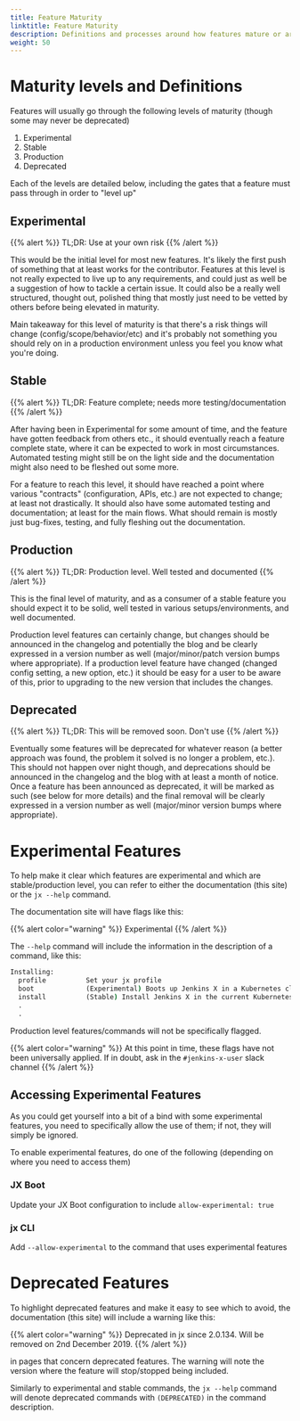 ```yaml
---
title: Feature Maturity
linktitle: Feature Maturity
description: Definitions and processes around how features mature or are deprecated
weight: 50
---
```


# Maturity levels and Definitions

Features will usually go through the following levels of maturity (though some may never be deprecated)

1. Experimental
1. Stable
1. Production
1. Deprecated

Each of the levels are detailed below, including the gates that a feature must pass through in order to "level up"

## Experimental

{{% alert %}}
TL;DR: Use at your own risk
{{% /alert %}}

This would be the initial level for most new features. It's likely the first push of something that at least works for the contributor. Features at this level is not really expected to live up to any requirements, and could just as well be a suggestion of how to tackle a certain issue. It could also be a really well structured, thought out, polished thing that mostly just need to be vetted by others before being elevated in maturity.

Main takeaway for this level of maturity is that there's a risk things will change (config/scope/behavior/etc) and it's probably not something you should rely on in a production environment unless you feel you know what you're doing.

## Stable

{{% alert %}}
TL;DR: Feature complete; needs more testing/documentation
{{% /alert %}}

After having been in Experimental for some amount of time, and the feature have gotten feedback from others etc., it should eventually reach a feature complete state, where it can be expected to work in most circumstances. Automated testing might still be on the light side and the documentation might also need to be fleshed out some more.

For a feature to reach this level, it should have reached a point where various "contracts" (configuration, APIs, etc.) are not expected to change; at least not drastically. It should also have some automated testing and documentation; at least for the main flows. What should remain is mostly just bug-fixes, testing, and fully fleshing out the documentation.

## Production

{{% alert %}}
TL;DR: Production level. Well tested and documented
{{% /alert %}}

This is the final level of maturity, and as a consumer of a stable feature you should expect it to be solid, well tested in various setups/environments, and well documented.

Production level features can certainly change, but changes should be announced in the changelog and potentially the blog and be clearly expressed in a version number as well (major/minor/patch version bumps where appropriate). If a production level feature have changed (changed config setting, a new option, etc.) it should be easy for a user to be aware of this, prior to upgrading to the new version that includes the changes.

## Deprecated

{{% alert %}}
TL;DR: This will be removed soon. Don't use
{{% /alert %}}

Eventually some features will be deprecated for whatever reason (a better approach was found, the problem it solved is no longer a problem, etc.). This should not happen over night though, and deprecations should be announced in the changelog and the blog with at least a month of notice.
Once a feature has been announced as deprecated, it will be marked as such (see below for more details) and the final removal will be clearly expressed in a version number as well (major/minor version bumps where appropriate).

# Experimental Features

To help make it clear which features are experimental and which are stable/production level, you can refer to either the documentation (this site) or the `jx --help` command.

The documentation site will have flags like this:

{{% alert color="warning" %}}
Experimental
{{% /alert %}}

The `--help` command will include the information in the description of a command, like this:

```cmd
Installing:
  profile          Set your jx profile
  boot             (Experimental) Boots up Jenkins X in a Kubernetes cluster using GitOps and a Jenkins X Pipeline
  install          (Stable) Install Jenkins X in the current Kubernetes cluster
  .
  .
```

Production level features/commands will not be specifically flagged.

{{% alert color="warning" %}}
At this point in time, these flags have not been universally applied. If in doubt, ask in the `#jenkins-x-user` slack channel
{{% /alert %}}

## Accessing Experimental Features

As you could get yourself into a bit of a bind with some experimental features, you need to specifically allow the use of them; if not, they will simply be ignored.

To enable experimental features, do one of the following (depending on where you need to access them)

### JX Boot

Update your JX Boot configuration to include `allow-experimental: true`

### jx CLI

Add `--allow-experimental` to the command that uses experimental features

# Deprecated Features

To highlight deprecated features and make it easy to see which to avoid, the documentation (this site) will include a warning like this:

{{% alert color="warning" %}}
Deprecated in jx since 2.0.134. Will be removed on 2nd December 2019.
{{% /alert %}}

in pages that concern deprecated features. The warning will note the version where the feature will stop/stopped being included.

Similarly to experimental and stable commands, the `jx --help` command will denote deprecated commands with `(DEPRECATED)` in the command description.